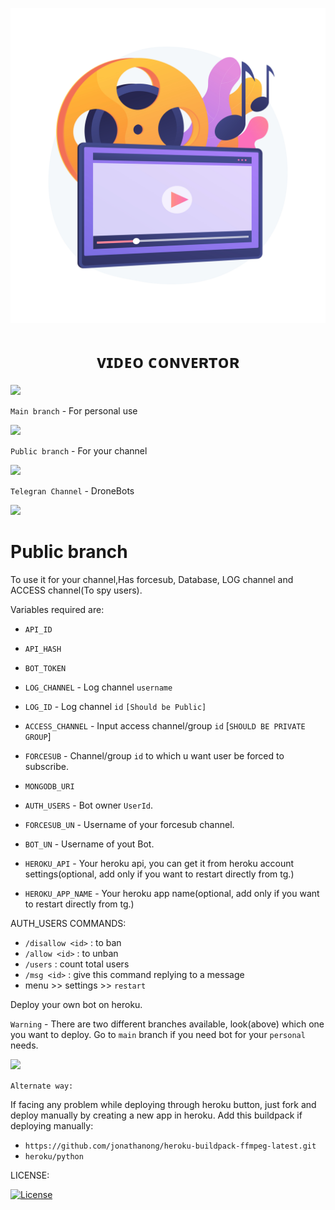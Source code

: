 <p align="center">
  <img src="./LOCAL/Wavy_Lst-14_Single-06.jpg" alt="VideoConvertor poster">
</p>
<h1 align="center">
  <b>ᴠɪᴅᴇᴏ ᴄᴏɴᴠᴇʀᴛᴏʀ</b>
</h1>


<p align="left"><a href="https://github.com/vasusen-code/videoconvertor"><img src="https://github-readme-stats.vercel.app/api/pin?username=vasusen-code&show_icons=true&theme=dracula&hide_border=true&repo=VideoConvertor"></a></p>
  
`Main branch` - For personal use
<p align="left">
<a href="https://github.com/vasusen-code/VIDEOconvertor/tree/main"> <img src="https://img.shields.io/badge/Github-main%20branch-%23000000?style=for-the-badge&logo=github" width="220""/></a>
</p>
  
`Public branch` - For your channel
<p align="left">
<a href="https://github.com/vasusen-code/VIDEOconvertor/tree/public"> <img src="https://img.shields.io/badge/Github-public%20branch-%23000000?style=for-the-badge&logo=github" width="220""/></a>
</p>

`Telegran Channel` - DroneBots
<p><a href="https://t.me/DroneBots"> <img src="https://img.shields.io/badge/Telegram-Join%20Channel-gold?style=for-the-badge&logo=telegram" width="220""/></a></p>

# Public branch
To use it for your channel,Has forcesub, Database, LOG channel and ACCESS channel(To spy users).
  
Variables required are:
* `API_ID`

* `API_HASH`

* `BOT_TOKEN`

* `LOG_CHANNEL` - Log channel `username`
  
* `LOG_ID` - Log channel `id` `[Should be Public]`

* `ACCESS_CHANNEL` - Input access channel/group `id` [`SHOULD BE PRIVATE GROUP`]

* `FORCESUB` - Channel/group `id` to which u want user be forced to subscribe.

* `MONGODB_URI`

* `AUTH_USERS` - Bot owner `UserId`.

* `FORCESUB_UN` - Username of your forcesub channel.

* `BOT_UN` - Username of yout Bot.
  
* `HEROKU_API` - Your heroku api, you can get it from heroku account settings(optional, add only if you want to restart directly from tg.)

* `HEROKU_APP_NAME` - Your heroku app name(optional, add only if you want to restart directly from tg.)
               
AUTH_USERS COMMANDS:
  
  - `/disallow <id>` : to ban
  - `/allow <id>` : to unban
  - `/users` : count total users
  - `/msg <id>` : give this command replying to a message
  - menu >> settings >>  `restart`
  
Deploy your own bot on heroku.

`Warning` - There are two different branches available, look(above) which one you want to deploy. Go to `main` branch if you need bot for your `personal` needs.
  
<p><a href="https://heroku.com/deploy"> <img src="https://img.shields.io/badge/Deploy%20To%20Heroku-black?style=for-the-badge&logo=heroku" width="250""/></a></p>

`Alternate way:`

If facing any problem while deploying through heroku button, just fork and deploy manually by creating a new app in heroku.
Add this buildpack if deploying manually: 
- `https://github.com/jonathanong/heroku-buildpack-ffmpeg-latest.git`
- `heroku/python`

LICENSE:

[![License](https://www.gnu.org/graphics/gplv3-127x51.png)](LICENSE)

